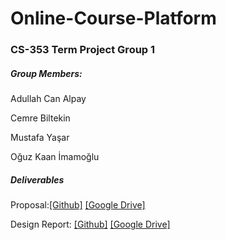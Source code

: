 # Online-Course-Platform

### CS-353 Term Project Group 1


##### Group Members:

Adullah Can Alpay

Cemre Biltekin

Mustafa Yaşar

Oğuz Kaan İmamoğlu



##### Deliverables

Proposal:[[Github]](https://github.com/OguzKaanImamoglu/Online-Course-Platform/blob/main/Group%201%20Proposal.pdf) [[Google Drive]](https://docs.google.com/document/d/1LM5VS6MT3cDnsI_oO8nN7vY9bLUAT5O_I7LejMuM8go/edit?usp=sharing)

Design Report: [[Github]](https://github.com/OguzKaanImamoglu/Online-Course-Platform/blob/main/Group%201%20Design%20Report.pdf) [[Google Drive]](https://drive.google.com/file/d/1ju5ntCJb1CTrc0kJAhEaRM8u33QgfCG0/view?usp=sharing)


